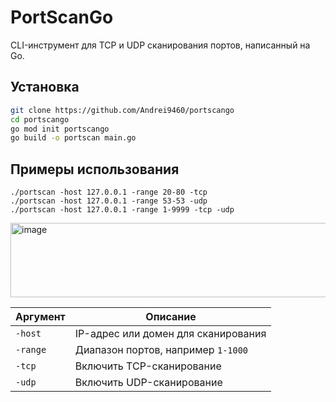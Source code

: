# PortScanGo

CLI-инструмент для TCP и UDP сканирования портов, написанный на Go.

## Установка

```bash
git clone https://github.com/Andrei9460/portscango
cd portscango
go mod init portscango
go build -o portscan main.go
```

## Примеры использования

```
./portscan -host 127.0.0.1 -range 20-80 -tcp
./portscan -host 127.0.0.1 -range 53-53 -udp
./portscan -host 127.0.0.1 -range 1-9999 -tcp -udp
```
<img width="796" height="119" alt="image" src="https://github.com/user-attachments/assets/5ded5679-249b-4c66-9d86-b10e51c9436b" />




| Аргумент | Описание                            |
| -------- | ----------------------------------- |
| `-host`  | IP-адрес или домен для сканирования |
| `-range` | Диапазон портов, например `1-1000`  |
| `-tcp`   | Включить TCP-сканирование           |
| `-udp`   | Включить UDP-сканирование           |

